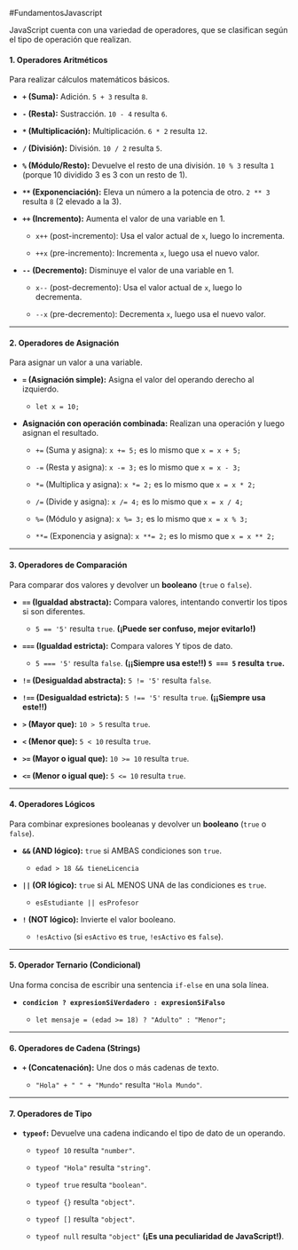 #FundamentosJavascript


JavaScript cuenta con una variedad de operadores, que se clasifican según el tipo de operación que realizan.

#### 1. Operadores Aritméticos

Para realizar cálculos matemáticos básicos.

- **`+` (Suma):** Adición. `5 + 3` resulta `8`.
    
- **`-` (Resta):** Sustracción. `10 - 4` resulta `6`.
    
- **`*` (Multiplicación):** Multiplicación. `6 * 2` resulta `12`.
    
- **`/` (División):** División. `10 / 2` resulta `5`.
    
- **`%` (Módulo/Resto):** Devuelve el resto de una división. `10 % 3` resulta `1` (porque 10 dividido 3 es 3 con un resto de 1).
    
- **`**` (Exponenciación):** Eleva un número a la potencia de otro. `2 ** 3` resulta `8` (2 elevado a la 3).
    
- **`++` (Incremento):** Aumenta el valor de una variable en 1.
    
    - `x++` (post-incremento): Usa el valor actual de `x`, luego lo incrementa.
        
    - `++x` (pre-incremento): Incrementa `x`, luego usa el nuevo valor.
        
- **`--` (Decremento):** Disminuye el valor de una variable en 1.
    
    - `x--` (post-decremento): Usa el valor actual de `x`, luego lo decrementa.
        
    - `--x` (pre-decremento): Decrementa `x`, luego usa el nuevo valor.
        

---

#### 2. Operadores de Asignación

Para asignar un valor a una variable.

- **`=` (Asignación simple):** Asigna el valor del operando derecho al izquierdo.
    
    - `let x = 10;`
        
- **Asignación con operación combinada:** Realizan una operación y luego asignan el resultado.
    
    - `+=` (Suma y asigna): `x += 5;` es lo mismo que `x = x + 5;`
        
    - `-=` (Resta y asigna): `x -= 3;` es lo mismo que `x = x - 3;`
        
    - `*=` (Multiplica y asigna): `x *= 2;` es lo mismo que `x = x * 2;`
        
    - `/=` (Divide y asigna): `x /= 4;` es lo mismo que `x = x / 4;`
        
    - `%=` (Módulo y asigna): `x %= 3;` es lo mismo que `x = x % 3;`
        
    - `**=` (Exponencia y asigna): `x **= 2;` es lo mismo que `x = x ** 2;`
        

---

#### 3. Operadores de Comparación

Para comparar dos valores y devolver un **booleano** (`true` o `false`).

- **`==` (Igualdad abstracta):** Compara valores, intentando convertir los tipos si son diferentes.
    
    - `5 == '5'` resulta `true`. **(¡Puede ser confuso, mejor evitarlo!)**
        
- **`===` (Igualdad estricta):** Compara valores Y tipos de dato.
    
    - `5 === '5'` resulta `false`. **(¡¡Siempre usa este!!) `5 === 5` resulta `true`.**
        
- **`!=` (Desigualdad abstracta):** `5 != '5'` resulta `false`.
    
- **`!==` (Desigualdad estricta):** `5 !== '5'` resulta `true`. **(¡¡Siempre usa este!!)**
    
- **`>` (Mayor que):** `10 > 5` resulta `true`.
    
- **`<` (Menor que):** `5 < 10` resulta `true`.
    
- **`>=` (Mayor o igual que):** `10 >= 10` resulta `true`.
    
- **`<=` (Menor o igual que):** `5 <= 10` resulta `true`.
    

---

#### 4. Operadores Lógicos

Para combinar expresiones booleanas y devolver un **booleano** (`true` o `false`).

- **`&&` (AND lógico):** `true` si AMBAS condiciones son `true`.
    
    - `edad > 18 && tieneLicencia`
        
- **`||` (OR lógico):** `true` si AL MENOS UNA de las condiciones es `true`.
    
    - `esEstudiante || esProfesor`
        
- **`!` (NOT lógico):** Invierte el valor booleano.
    
    - `!esActivo` (si `esActivo` es `true`, `!esActivo` es `false`).
        

---

#### 5. Operador Ternario (Condicional)

Una forma concisa de escribir una sentencia `if-else` en una sola línea.

- **`condicion ? expresionSiVerdadero : expresionSiFalso`**
    
    - `let mensaje = (edad >= 18) ? "Adulto" : "Menor";`
        

---

#### 6. Operadores de Cadena (Strings)

- **`+` (Concatenación):** Une dos o más cadenas de texto.
    
    - `"Hola" + " " + "Mundo"` resulta `"Hola Mundo"`.
        

---

#### 7. Operadores de Tipo

- **`typeof`:** Devuelve una cadena indicando el tipo de dato de un operando.
    
    - `typeof 10` resulta `"number"`.
        
    - `typeof "Hola"` resulta `"string"`.
        
    - `typeof true` resulta `"boolean"`.
        
    - `typeof {}` resulta `"object"`.
        
    - `typeof []` resulta `"object"`.
        
    - `typeof null` resulta `"object"` **(¡Es una peculiaridad de JavaScript!)**.